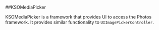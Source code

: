 ##KSOMediaPicker

KSOMediaPicker is a framework that provides UI to access the Photos framework. It provides similar functionality to `UIImagePickerController`.